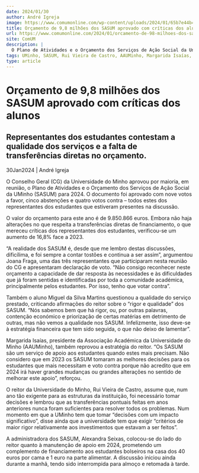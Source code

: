 ```yaml
---
date: 2024/01/30
author: André Igreja
image: https://www.comumonline.com/wp-content/uploads/2024/01/65b7e44b4201be032960c402-MARGARIA-CG-1500x731.jpg
title: Orçamento de 9,8 milhões dos SASUM aprovado com críticas dos alunos
url: https://www.comumonline.com/2024/01/orcamento-de-98-milhoes-dos-sasum-aprovado-com-criticas-dos-alunos/
site: ComUM
description: |
  O Plano de Atividades e o Orçamento dos Serviços de Ação Social da Universidade do Minho (SASUM) foram aprovados por maioria, na passada segunda-feira.
tags: UMinho, SASUM, Rui Vieira de Castro, AAUMinho, Margarida Isaías, Alexandra Seixas
type: article
---
```



# Orçamento de 9,8 milhões dos SASUM aprovado com críticas dos alunos

## Representantes dos estudantes contestam a qualidade dos serviços e a falta de transferências diretas no orçamento.

30Jan2024 | André Igreja

O Conselho Geral (CG) da Universidade do Minho aprovou por maioria, em reunião, o Plano de Atividades e o Orçamento dos Serviços de Ação Social da UMinho (SASUM) para 2024. O documento foi aprovado com nove votos a favor, cinco abstenções e quatro votos contra – todos estes dos representantes dos estudantes que estiveram presentes na discussão.

O valor do orçamento para este ano é de 9.850.866 euros. Embora não haja alterações no que respeita a transferências diretas de financiamento, o que mereceu críticas dos representantes dos estudantes, verificou-se um aumento de 16,8% face a 2023.

“A realidade dos SASUM é, desde que me lembro destas discussões, dificílima, e foi sempre a contar tostões e continua a ser assim”, argumentou Joana Fraga, uma das três representantes que participaram nesta reunião do CG e apresentaram declaração de voto. “Não consigo reconhecer neste orçamento a capacidade de dar resposta às necessidades e às dificuldades que já foram sentidas e identificadas por toda a comunidade académica, principalmente pelos estudantes. Por isso, tenho que votar contra”.

Também o aluno Miguel da Silva Martins questionou a qualidade do serviço prestado, criticando afirmações do reitor sobre o “rigor e qualidade” dos SASUM. “Nós sabemos bem que há rigor, ou, por outras palavras, contenção económico e priorização de certas matérias em detrimento de outras, mas não vemos a qualidade nos SASUM. Infelizmente, isso deve-se à estratégia financeira que tem sido seguida, o que não deixo de lamentar”.

Margarida Isaías, presidente da Associação Académica da Universidade do Minho (AAUMinho), também reprovou a estratégia do reitor. “Os SASUM são um serviço de apoio aos estudantes quando estes mais precisam. Não considero que em 2023 os SASUM tomaram as melhores decisões para os estudantes que mais necessitam e voto contra porque não acredito que em 2024 irá haver grandes mudanças ou grandes alterações no sentido de melhorar este apoio”, reforçou.

O reitor da Universidade do Minho, Rui Vieira de Castro, assume que, num ano tão exigente para as estruturas da instituição, foi necessário tomar decisões e lembrou que as transferências pontuais feitas em anos anteriores nunca foram suficientes para resolver todos os problemas. Num momento em que a UMinho tem que tomar “decisões com um impacto significativo”, disse ainda que a universidade tem que exigir “critérios de maior rigor relativamente aos investimentos que estavam a ser feitos”.

A administradora dos SASUM, Alexandra Seixas, colocou-se do lado do reitor quanto à manutenção de apoio em 2024, prometendo um complemento de financiamento aos estudantes bolseiros na casa dos 40 euros por cama e 1 euro na parte alimentar. A discussão iniciou ainda durante a manhã, tendo sido interrompida para almoço e retomada à tarde.
